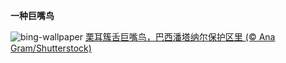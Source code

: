 
**一种巨嘴鸟**

![bing-wallpaper](https://www.bing.com/th?id=OHR.Aracari_ZH-CN0383753817_1920x1080.jpg)
[栗耳簇舌巨嘴鸟，巴西潘塔纳尔保护区里 (© Ana Gram/Shutterstock)](https://www.bing.com/search?q=%E6%A0%97%E8%80%B3%E7%B0%87%E8%88%8C%E5%B7%A8%E5%98%B4%E9%B8%9F&amp;form=hpcapt&amp;mkt=zh-cn)
  